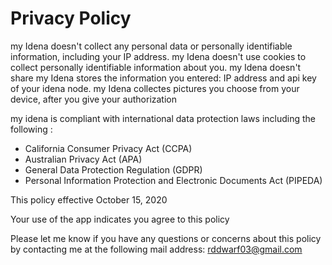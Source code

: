 # Privacy Policy

my Idena doesn't collect any personal data or personally identifiable information, including your IP address.
my Idena doesn't use cookies to collect personally identifiable information about you.
my Idena doesn't share 
my Idena stores the information you entered: IP address and api key of your idena node.
my Idena collectes pictures you choose from your device, after you give your authorization

my idena is compliant with international data protection laws including the following :
* California Consumer Privacy Act (CCPA)
* Australian Privacy Act (APA)
* General Data Protection Regulation (GDPR)
* Personal Information Protection and Electronic Documents Act (PIPEDA)

This policy effective October 15, 2020

Your use of the app indicates you agree to this policy

Please let me know if you have any questions or concerns about this policy by contacting me at the following mail address: rddwarf03@gmail.com



